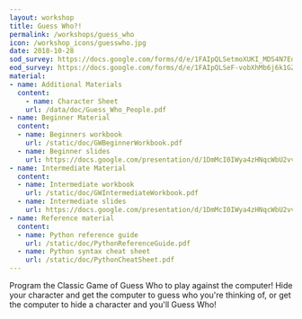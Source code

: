```yaml
---
layout: workshop
title: Guess Who?!
permalink: /workshops/guess_who
icon: /workshop_icons/guesswho.jpg
date: 2018-10-28
sod_survey: https://docs.google.com/forms/d/e/1FAIpQLSetmoXUKI_MDS4N7Eder-Tt2xp29g0YgxqxfAoWTRJzSfL2jQ/viewform
eod_survey: https://docs.google.com/forms/d/e/1FAIpQLSeF-vobXhMb6j6k1GZjPfGLBM3MoFAmj8yxf_NbUSKhcVYkqA/viewform
material:
- name: Additional Materials
  content:
    - name: Character Sheet
    url: /data/doc/Guess_Who_People.pdf
- name: Beginner Material
  content:
  - name: Beginners workbook
    url: /static/doc/GWBeginnerWorkbook.pdf
  - name: Beginner slides
    url: https://docs.google.com/presentation/d/1DmMcI0IWya4zHNqcWbU2vvseTCq_cPhRiz_KQepdmzQ/edit?usp=sharing
- name: Intermediate Material
  content:
  - name: Intermediate workbook
    url: /static/doc/GWIntermediateWorkbook.pdf
  - name: Intermediate slides
    url: https://docs.google.com/presentation/d/1DmMcI0IWya4zHNqcWbU2vvseTCq_cPhRiz_KQepdmzQ/edit?usp=sharing
- name: Reference material
  content:
  - name: Python reference guide
    url: /static/doc/PythonReferenceGuide.pdf
  - name: Python syntax cheat sheet
    url: /static/doc/PythonCheatSheet.pdf
---
```


Program the Classic Game of Guess Who to play against the computer! Hide your character and get the computer to guess who you're thinking of, or get the computer to hide a character and you'll Guess Who!
